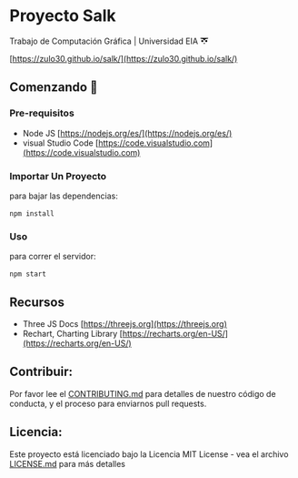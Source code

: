 # Proyecto Salk

Trabajo de Computación Gráfica | Universidad EIA ![logo eia](https://github.com/EIA-University/LogosEIA/blob/master/assets/png/logo-eia-icon.png?raw=true)

[https://zulo30.github.io/salk/](https://zulo30.github.io/salk/)

## Comenzando :rocket:

### Pre-requisitos

- Node JS [https://nodejs.org/es/](https://nodejs.org/es/)
- visual Studio Code [https://code.visualstudio.com](https://code.visualstudio.com)

### Importar Un Proyecto

para bajar las dependencias:

```
npm install
```

### Uso

para correr el servidor:

```
npm start
```

## Recursos

- Three JS Docs [https://threejs.org](https://threejs.org)
- Rechart, Charting Library [https://recharts.org/en-US/](https://recharts.org/en-US/)

## Contribuir:

Por favor lee el [CONTRIBUTING.md]() para detalles de nuestro código de conducta, y el proceso para enviarnos pull requests.

## Licencia:

Este proyecto está licenciado bajo la Licencia MIT License - vea el archivo [LICENSE.md]() para más detalles
